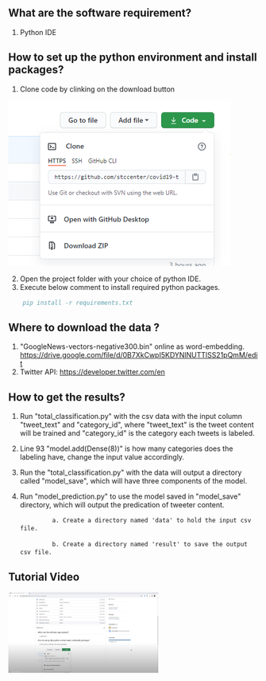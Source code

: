 <!--
 * @Author: your name
 * @Date: 2020-10-22 14:34:53
 * @LastEditTime: 2020-10-22 15:10:32
 * @LastEditors: Please set LastEditors
 * @Description: In User Settings Edit
 * @FilePath: \covid19-twitter-classifcation\README.md
-->
## What are the software requirement?   
1. Python IDE 

## How to set up the python environment and install packages?
1. Clone code by clinking on the download button 
<img src="https://github.com/stccenter/covid19-twitter-classifcation/blob/master/clone%20button.png">

2. Open the project folder with your choice of python IDE.
3. Execute below comment to install required python packages.

```BibTeX
    pip install -r requirements.txt
```
## Where to download the data ?
1. "GoogleNews-vectors-negative300.bin" online as word-embedding. https://drive.google.com/file/d/0B7XkCwpI5KDYNlNUTTlSS21pQmM/edit
2. Twitter API: https://developer.twitter.com/en

## How to get the results? 
1. Run "total_classification.py" with the csv data with the input column "tweet_text" and "category_id", where "tweet_text" is the tweet content will be trained and "category_id" is the category each tweets is labeled.
2. Line 93 "model.add(Dense(8))" is how many categories does the labeling have, change the input value accordingly.
3. Run the "total_classification.py" with the data will output a directory called "model_save", which will have three components of the model.
4. Run "model_prediction.py" to use the model saved in "model_save" directory, which will output the predication of tweeter content.

                a. Create a directory named 'data' to hold the input csv file.
                
                b. Create a directory named 'result' to save the output csv file.

## Tutorial Video <br/>
[<img src="https://github.com/stccenter/covid19-twitter-classifcation/blob/master/Twittervideo.PNG" width="60%">](https://youtu.be/VnqlaCJP7D8)
